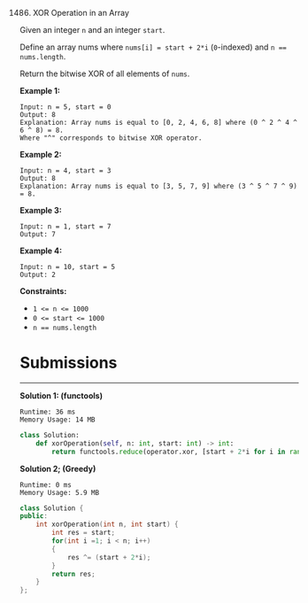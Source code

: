 1486. XOR Operation in an Array

Given an integer `n` and an integer `start`.

Define an array nums where `nums[i] = start + 2*i` (`0`-indexed) and `n == nums.length`.

Return the bitwise XOR of all elements of `nums`.

 

**Example 1:**
```
Input: n = 5, start = 0
Output: 8
Explanation: Array nums is equal to [0, 2, 4, 6, 8] where (0 ^ 2 ^ 4 ^ 6 ^ 8) = 8.
Where "^" corresponds to bitwise XOR operator.
```

**Example 2:**
```
Input: n = 4, start = 3
Output: 8
Explanation: Array nums is equal to [3, 5, 7, 9] where (3 ^ 5 ^ 7 ^ 9) = 8.
```

**Example 3:**
```
Input: n = 1, start = 7
Output: 7
```

**Example 4:**
```
Input: n = 10, start = 5
Output: 2
```

**Constraints:**

* `1 <= n <= 1000`
* `0 <= start <= 1000`
* `n == nums.length`

# Submissions
---
**Solution 1: (functools)**
```
Runtime: 36 ms
Memory Usage: 14 MB
```
```python
class Solution:
    def xorOperation(self, n: int, start: int) -> int:
        return functools.reduce(operator.xor, [start + 2*i for i in range(n)])
```

**Solution 2; (Greedy)**
```
Runtime: 0 ms
Memory Usage: 5.9 MB
```
```c++
class Solution {
public:
    int xorOperation(int n, int start) {
        int res = start;
        for(int i =1; i < n; i++)
        {
            res ^= (start + 2*i);
        }
        return res;
    }
};
```